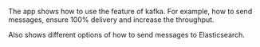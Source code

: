 The app shows how to use the feature of kafka. For example, how to send messages, ensure 100% delivery and increase the throughput.

Also shows different options of how to send messages to Elasticsearch.